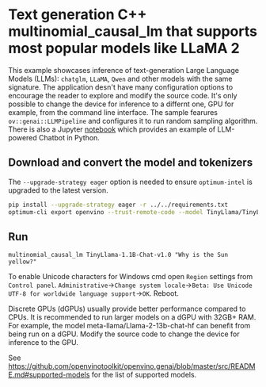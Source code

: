 # Text generation C++ multinomial_causal_lm that supports most popular models like LLaMA 2

This example showcases inference of text-generation Large Language Models (LLMs): `chatglm`, `LLaMA`, `Qwen` and other models with the same signature. The application desn't have many configuration options to encourage the reader to explore and modify the source code. It's only possible to change the device for inference to a differnt one, GPU for example, from the command line interface. The sample fearures `ov::genai::LLMPipeline` and configures it to run random sampling algorithm. There is also a Jupyter [notebook](https://github.com/openvinotoolkit/openvino_notebooks/tree/main/notebooks/254-llm-chatbot) which provides an example of LLM-powered Chatbot in Python.

## Download and convert the model and tokenizers

The `--upgrade-strategy eager` option is needed to ensure `optimum-intel` is upgraded to the latest version.

```sh
pip install --upgrade-strategy eager -r ../../requirements.txt
optimum-cli export openvino --trust-remote-code --model TinyLlama/TinyLlama-1.1B-Chat-v1.0 TinyLlama-1.1B-Chat-v1.0
```

## Run

`multinomial_causal_lm TinyLlama-1.1B-Chat-v1.0 "Why is the Sun yellow?"`

To enable Unicode characters for Windows cmd open `Region` settings from `Control panel`. `Administrative`->`Change system locale`->`Beta: Use Unicode UTF-8 for worldwide language support`->`OK`. Reboot.

Discrete GPUs (dGPUs) usually provide better performance compared to CPUs. It is recommended to run larger models on a dGPU with 32GB+ RAM. For example, the model meta-llama/Llama-2-13b-chat-hf can benefit from being run on a dGPU. Modify the source code to change the device for inference to the GPU.

See https://github.com/openvinotoolkit/openvino.genai/blob/master/src/README.md#supported-models for the list of supported models.
